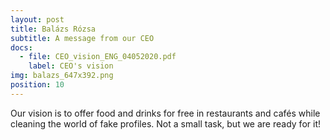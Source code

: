 ```yaml
---
layout: post
title: Balázs Rózsa
subtitle: A message from our CEO
docs:
  - file: CEO_vision_ENG_04052020.pdf
    label: CEO's vision
img: balazs_647x392.png
position: 10
---
```


Our vision is to offer food and drinks for free in restaurants and cafés while cleaning the world of fake profiles.
Not a small task, but we are ready for it!
